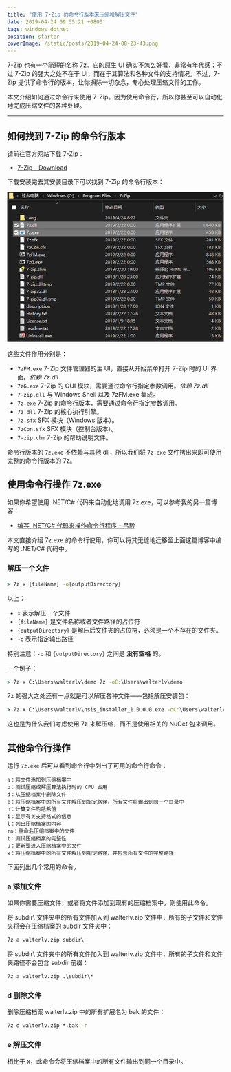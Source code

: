 ```yaml
---
title: "使用 7-Zip 的命令行版本来压缩和解压文件"
date: 2019-04-24 09:55:21 +0800
tags: windows dotnet
position: starter
coverImage: /static/posts/2019-04-24-08-23-43.png
---
```


7-Zip 也有一个简短的名称 7z。它的原生 UI 确实不怎么好看，非常有年代感；不过 7-Zip 的强大之处不在于 UI，而在于其算法和各种文件的支持情况。不过，7-Zip 提供了命令行的版本，让你摒除一切杂念，专心处理压缩文件的工作。

本文介绍如何通过命令行来使用 7-Zip。因为使用命令行，所以你甚至可以自动化地完成压缩文件的各种处理。

---

<div id="toc"></div>

## 如何找到 7-Zip 的命令行版本

请前往官方网站下载 7-Zip：

- [7-Zip - Download](https://www.7-zip.org/download.html)

下载安装完去其安装目录下可以找到 7-Zip 的命令行版本：

![7-Zip 的安装目录](/static/posts/2019-04-24-08-23-43.png)

这些文件作用分别是：

- `7zFM.exe` 7-Zip 文件管理器的主 UI，直接从开始菜单打开 7-Zip 时的 UI 界面。*依赖 7z.dll*
- `7zG.exe` 7-Zip 的 GUI 模块，需要通过命令行指定参数调用。*依赖 7z.dll*
- `7-zip.dll` 与 Windows Shell 以及 7zFM.exe 集成。
- `7z.exe` 7-Zip 的命令行版本，需要通过命令行指定参数调用。
- `7z.dll` 7-Zip 的核心执行引擎。
- `7z.sfx` SFX 模块（Windows 版本）。
- `7zCon.sfx` SFX 模块（控制台版本）。
- `7-zip.chm` 7-Zip 的帮助说明文件。

命令行版本的 `7z.exe` 不依赖与其他 dll，所以我们将 `7z.exe` 文件拷出来即可使用完整的命令行版本的 7z。

## 使用命令行操作 7z.exe

如果你希望使用 .NET/C# 代码来自动化地调用 7z.exe，可以参考我的另一篇博客：

- [编写 .NET/C# 代码来操作命令行程序 - 吕毅](/post/run-commands-using-csharp)

本文直接介绍 7z.exe 的命令行使用，你可以将其无缝地迁移至上面这篇博客中编写的 .NET/C# 代码中。

### 解压一个文件

```cmd
> 7z x {fileName} -o{outputDirectory}
```

以上：

- `x` 表示解压一个文件
- `{fileName}` 是文件名称或者文件路径的占位符
- `{outputDirectory}` 是解压后文件夹的占位符，必须是一个不存在的文件夹。
- `-o` 表示指定输出路径

特别注意：`-o` 和 `{outputDirectory}` 之间是 **没有空格** 的。

一个例子：

```cmd
> 7z x C:\Users\walterlv\demo.7z -oC:\Users\walterlv\demo
```

7z 的强大之处还有一点就是可以解压各种文件——包括解压安装包：

```cmd
> 7z x C:\Users\walterlv\nsis_installer_1.0.0.0.exe -oC:\Users\walterlv\nsis
```

这也是为什么我们考虑使用 7z 来解压缩，而不是使用相关的 NuGet 包来调用。

## 其他命令行操作

运行 `7z.exe` 后可以看到命令行中列出了可用的命令行命令：

```
a：将文件添加到压缩档案中
b：测试压缩或解压算法执行时的 CPU 占用
d：从压缩档案中删除文件
e：将压缩档案中的所有文件解压到指定路径，所有文件将输出到同一个目录中
h：计算文件的哈希值
i：显示有关支持格式的信息
l：列出压缩档案的内容
rn：重命名压缩档案中的文件
t：测试压缩档案的完整性
u：更新要进入压缩档案中的文件
x：将压缩档案中的所有文件解压到指定路径，并包含所有文件的完整路径
```

下面列出几个常用的命令。

### a 添加文件

如果你需要压缩文件，或者将文件添加到现有的压缩档案中，则使用此命令。

将 subdir\ 文件夹中的所有文件加入到 walterlv.zip 文件中，所有的子文件和文件夹将会在压缩档案的 subdir 文件夹中：

```cmd
7z a walterlv.zip subdir\
```

将 subdir\ 文件夹中的所有文件加入到 walterlv.zip 文件中，所有的子文件和文件夹路径不会包含 subdir 前缀：

```cmd
7z a walterlv.zip .\subdir\*
```

### d 删除文件

删除压缩档案 walterlv.zip 中的所有扩展名为 bak 的文件：

```cmd
7z d walterlv.zip *.bak -r
```

### e 解压文件

相比于 x，此命令会将压缩档案中的所有文件输出到同一个目录中。

